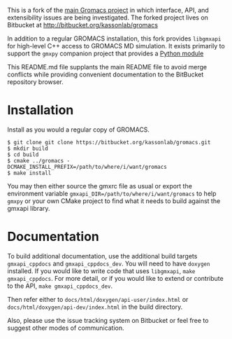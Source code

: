 This is a fork of the [main Gromacs project](http://www.gromacs.org/) in which interface, API, and extensibility issues are being investigated.
The forked project lives on Bitbucket at http://bitbucket.org/kassonlab/gromacs

In addition to a regular GROMACS installation, this fork provides `libgmxapi` for
high-level C++ access to GROMACS MD simulation.
It exists primarily to support the `gmxpy` companion project that provides a [Python module](http://bitbucket.org/kassonlab/gmxpy/)

This README.md file supplants the main README file to avoid merge conflicts while providing convenient documentation to the BitBucket repository browser.

# Installation

Install as you would a regular copy of GROMACS.

    $ git clone git clone https://bitbucket.org/kassonlab/gromacs.git
    $ mkdir build
    $ cd build
    $ cmake ../gromacs -DCMAKE_INSTALL_PREFIX=/path/to/where/i/want/gromacs
    $ make install

You may then either source the gmxrc file as usual or export the environment variable
`gmxapi_DIR=/path/to/where/i/want/gromacs` to help `gmxpy` or your own CMake project to find
what it needs to build against the gmxapi library.

# Documentation

To build additional documentation, use the additional build targets `gmxapi_cppdocs` and `gmxapi_cppdocs_dev`.
You will need to have `doxygen` installed.
If you would like to write code that uses `libgmxapi`, `make gmxapi_cppdocs`.
For more detail, or if you would like to extend or contribute to the API, `make gmxapi_cppdocs_dev`.

Then refer either to `docs/html/doxygen/api-user/index.html` or
`docs/html/doxygen/api-dev/index.html` in the build directory.

Also, please use the issue tracking system on Bitbucket or feel free to suggest other modes of communication.
